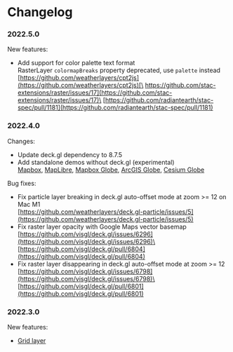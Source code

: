# Changelog

### 2022.5.0

New features:

* Add support for color palette text format\
  RasterLayer `colormapBreaks` property deprecated, use `palette` instead\
  [https://github.com/weatherlayers/cpt2js](https://github.com/weatherlayers/cpt2js)[\
  https://github.com/stac-extensions/raster/issues/17](https://github.com/stac-extensions/raster/issues/17)\
  [https://github.com/radiantearth/stac-spec/pull/1181](https://github.com/radiantearth/stac-spec/pull/1181)

### 2022.4.0

Changes:

* Update deck.gl dependency to 8.7.5
* Add standalone demos without deck.gl (experimental)\
  [Mapbox](https://demo.weatherlayers.com/mapbox.html), [MapLibre](https://demo.weatherlayers.com/maplibre.html), [Mapbox Globe](https://demo.weatherlayers.com/mapbox-globe.html), [ArcGIS Globe](https://demo.weatherlayers.com/arcgis-globe.html), [Cesium Globe](https://demo.weatherlayers.com/cesium-globe.html)

Bug fixes:

* Fix particle layer breaking in deck.gl auto-offset mode at zoom >= 12 on Mac M1\
  [https://github.com/weatherlayers/deck.gl-particle/issues/5](https://github.com/weatherlayers/deck.gl-particle/issues/5)
* Fix raster layer opacity with Google Maps vector basemap\
  [https://github.com/visgl/deck.gl/issues/6296](https://github.com/visgl/deck.gl/issues/6296)\
  [https://github.com/visgl/deck.gl/pull/6804](https://github.com/visgl/deck.gl/pull/6804)
* Fix raster layer disappearing in deck.gl auto-offset mode at zoom >= 12\
  [https://github.com/visgl/deck.gl/issues/6798](https://github.com/visgl/deck.gl/issues/6798)\
  [https://github.com/visgl/deck.gl/pull/6801](https://github.com/visgl/deck.gl/pull/6801)

### 2022.3.0

New features:

* [Grid layer](standalone-bundle/layers/grid-layer.md)
